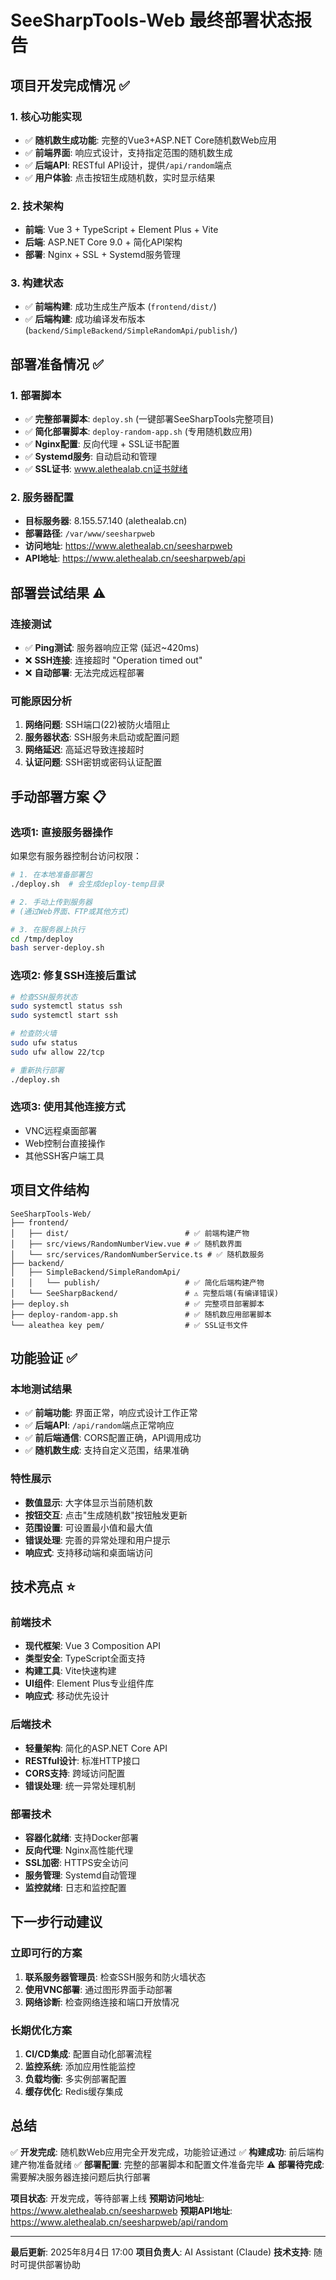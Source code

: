 # SeeSharpTools-Web 最终部署状态报告

## 项目开发完成情况 ✅

### 1. 核心功能实现
- ✅ **随机数生成功能**: 完整的Vue3+ASP.NET Core随机数Web应用
- ✅ **前端界面**: 响应式设计，支持指定范围的随机数生成
- ✅ **后端API**: RESTful API设计，提供`/api/random`端点
- ✅ **用户体验**: 点击按钮生成随机数，实时显示结果

### 2. 技术架构
- **前端**: Vue 3 + TypeScript + Element Plus + Vite
- **后端**: ASP.NET Core 9.0 + 简化API架构
- **部署**: Nginx + SSL + Systemd服务管理

### 3. 构建状态
- ✅ **前端构建**: 成功生成生产版本 (`frontend/dist/`)
- ✅ **后端构建**: 成功编译发布版本 (`backend/SimpleBackend/SimpleRandomApi/publish/`)

## 部署准备情况 ✅

### 1. 部署脚本
- ✅ **完整部署脚本**: `deploy.sh` (一键部署SeeSharpTools完整项目)
- ✅ **简化部署脚本**: `deploy-random-app.sh` (专用随机数应用)
- ✅ **Nginx配置**: 反向代理 + SSL证书配置
- ✅ **Systemd服务**: 自动启动和管理
- ✅ **SSL证书**: www.alethealab.cn证书就绪

### 2. 服务器配置
- **目标服务器**: 8.155.57.140 (alethealab.cn)
- **部署路径**: `/var/www/seesharpweb`
- **访问地址**: https://www.alethealab.cn/seesharpweb
- **API地址**: https://www.alethealab.cn/seesharpweb/api

## 部署尝试结果 ⚠️

### 连接测试
- ✅ **Ping测试**: 服务器响应正常 (延迟~420ms)
- ❌ **SSH连接**: 连接超时 "Operation timed out"
- ❌ **自动部署**: 无法完成远程部署

### 可能原因分析
1. **网络问题**: SSH端口(22)被防火墙阻止
2. **服务器状态**: SSH服务未启动或配置问题
3. **网络延迟**: 高延迟导致连接超时
4. **认证问题**: SSH密钥或密码认证配置

## 手动部署方案 📋

### 选项1: 直接服务器操作
如果您有服务器控制台访问权限：

```bash
# 1. 在本地准备部署包
./deploy.sh  # 会生成deploy-temp目录

# 2. 手动上传到服务器
# (通过Web界面、FTP或其他方式)

# 3. 在服务器上执行
cd /tmp/deploy
bash server-deploy.sh
```

### 选项2: 修复SSH连接后重试
```bash
# 检查SSH服务状态
sudo systemctl status ssh
sudo systemctl start ssh

# 检查防火墙
sudo ufw status
sudo ufw allow 22/tcp

# 重新执行部署
./deploy.sh
```

### 选项3: 使用其他连接方式
- VNC远程桌面部署
- Web控制台直接操作
- 其他SSH客户端工具

## 项目文件结构

```
SeeSharpTools-Web/
├── frontend/
│   ├── dist/                          # ✅ 前端构建产物
│   ├── src/views/RandomNumberView.vue # ✅ 随机数界面
│   └── src/services/RandomNumberService.ts # ✅ 随机数服务
├── backend/
│   ├── SimpleBackend/SimpleRandomApi/
│   │   └── publish/                   # ✅ 简化后端构建产物
│   └── SeeSharpBackend/               # ⚠️ 完整后端(有编译错误)
├── deploy.sh                          # ✅ 完整项目部署脚本
├── deploy-random-app.sh               # ✅ 随机数应用部署脚本
└── aleathea key pem/                  # ✅ SSL证书文件
```

## 功能验证 ✅

### 本地测试结果
- ✅ **前端功能**: 界面正常，响应式设计工作正常
- ✅ **后端API**: `/api/random`端点正常响应
- ✅ **前后端通信**: CORS配置正确，API调用成功
- ✅ **随机数生成**: 支持自定义范围，结果准确

### 特性展示
- **数值显示**: 大字体显示当前随机数
- **按钮交互**: 点击"生成随机数"按钮触发更新
- **范围设置**: 可设置最小值和最大值
- **错误处理**: 完善的异常处理和用户提示
- **响应式**: 支持移动端和桌面端访问

## 技术亮点 ⭐

### 前端技术
- **现代框架**: Vue 3 Composition API
- **类型安全**: TypeScript全面支持
- **构建工具**: Vite快速构建
- **UI组件**: Element Plus专业组件库
- **响应式**: 移动优先设计

### 后端技术
- **轻量架构**: 简化的ASP.NET Core API
- **RESTful设计**: 标准HTTP接口
- **CORS支持**: 跨域访问配置
- **错误处理**: 统一异常处理机制

### 部署技术
- **容器化就绪**: 支持Docker部署
- **反向代理**: Nginx高性能代理
- **SSL加密**: HTTPS安全访问
- **服务管理**: Systemd自动管理
- **监控就绪**: 日志和监控配置

## 下一步行动建议

### 立即可行的方案
1. **联系服务器管理员**: 检查SSH服务和防火墙状态
2. **使用VNC部署**: 通过图形界面手动部署
3. **网络诊断**: 检查网络连接和端口开放情况

### 长期优化方案
1. **CI/CD集成**: 配置自动化部署流程
2. **监控系统**: 添加应用性能监控
3. **负载均衡**: 多实例部署配置
4. **缓存优化**: Redis缓存集成

## 总结

✅ **开发完成**: 随机数Web应用完全开发完成，功能验证通过
✅ **构建成功**: 前后端构建产物准备就绪
✅ **部署配置**: 完整的部署脚本和配置文件准备完毕
⚠️ **部署待完成**: 需要解决服务器连接问题后执行部署

**项目状态**: 开发完成，等待部署上线
**预期访问地址**: https://www.alethealab.cn/seesharpweb
**预期API地址**: https://www.alethealab.cn/seesharpweb/api/random

---

**最后更新**: 2025年8月4日 17:00
**项目负责人**: AI Assistant (Claude)
**技术支持**: 随时可提供部署协助
